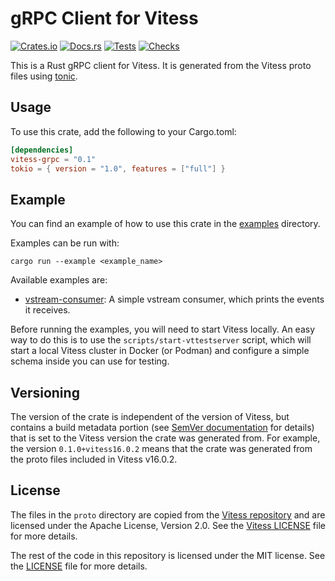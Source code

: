 # gRPC Client for Vitess

[![Crates.io](https://img.shields.io/crates/v/vitess-grpc)](https://crates.io/crates/vitess-grpc)
[![Docs.rs](https://docs.rs/vitess-grpc/badge.svg)](https://docs.rs/vitess-grpc)
[![Tests](https://github.com/kovyrin/vitess-grpc-rust/actions/workflows/test.yml/badge.svg)](https://github.com/kovyrin/vitess-grpc-rust/actions/workflows/test.yml)
[![Checks](https://github.com/kovyrin/vitess-grpc-rust/actions/workflows/check.yml/badge.svg)](https://github.com/kovyrin/vitess-grpc-rust/actions/workflows/check.yml)

This is a Rust gRPC client for Vitess. It is generated from the Vitess proto files using
[tonic](https://github.com/hyperium/tonic).

## Usage

To use this crate, add the following to your Cargo.toml:

```toml
[dependencies]
vitess-grpc = "0.1"
tokio = { version = "1.0", features = ["full"] }
```

## Example

You can find an example of how to use this crate in the [examples](vitess-grpc/examples) directory.

Examples can be run with:

```shell
cargo run --example <example_name>
```

Available examples are:
* [vstream-consumer](vitess-grpc/examples/vstream.rs): A simple vstream consumer, which prints the events it receives.


Before running the examples, you will need to start Vitess locally. An easy way to do this is to use the `scripts/start-vttestserver` script, which will start a local Vitess cluster in Docker (or Podman) and configure a simple schema inside you can use for testing.

## Versioning

The version of the crate is independent of the version of Vitess, but contains a build metadata portion (see [SemVer documentation](https://semver.org/#spec-item-10) for details) that is set to the Vitess version the crate was generated from. For example, the version `0.1.0+vitess16.0.2` means that the crate was generated from the proto files included in Vitess v16.0.2.

## License

The files in the `proto` directory are copied from the [Vitess repository](https://github.com/vitessio/vitess/tree/main/proto) and are licensed under the Apache License, Version 2.0. See the
[Vitess LICENSE](https://github.com/vitessio/vitess/blob/main/LICENSE) file for more details.

The rest of the code in this repository is licensed under the MIT license. See the [LICENSE](LICENSE) file for more details.
